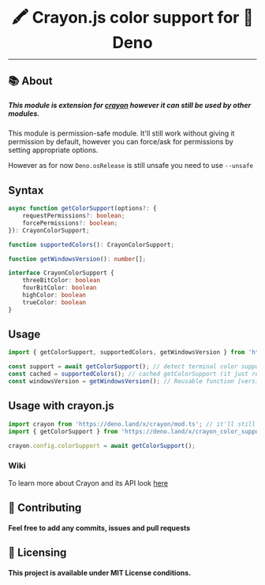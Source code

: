 <font size="6"><p align="center"><b>🖍️ Crayon.js color support for 🦕 Deno</b></p></font>
<hr />

## :books: About
##### This module is extension for [crayon](https://deno.land/x/crayon) however it can still be used by other modules.

This module is permission-safe module. It'll still work without giving it permission by default, however you can force/ask for permissions by setting appropriate options.

However as for now `Deno.osRelease` is still unsafe you need to use `--unsafe`

## Syntax
```ts
async function getColorSupport(options?: {
	requestPermissions?: boolean;
  	forcePermissions?: boolean;
}): CrayonColorSupport;

function supportedColors(): CrayonColorSupport;

function getWindowsVersion(): number[];

interface CrayonColorSupport {
	threeBitColor: boolean
	fourBitColor: boolean
	highColor: boolean
	trueColor: boolean
}
```

## Usage
```ts
import { getColorSupport, supportedColors, getWindowsVersion } from 'https://deno.land/x/crayon_color_support/mod.ts';

const support = await getColorSupport(); // detect terminal color support
const cached = supportedColors(); // cached getColorSupport (it just returns cached object)
const windowsVersion = getWindowsVersion(); // Reusable function [version (7/8/10...), versionId (14931...)], empty if detected system is not Windows
```

## Usage with crayon.js
```ts
import crayon from 'https://deno.land/x/crayon/mod.ts'; // it'll still work with modules that extend crayon instance as its config is global
import { getColorSupport } from 'https://deno.land/x/crayon_color_support/mod.ts';

crayon.config.colorSupport = await getColorSupport();
```

### Wiki
To learn more about Crayon and its API look [here](https://github.com/crayon-js/crayon/wiki)

## :handshake: Contributing
#### Feel free to add any commits, issues and pull requests

## :memo: Licensing
#### This project is available under MIT License conditions.